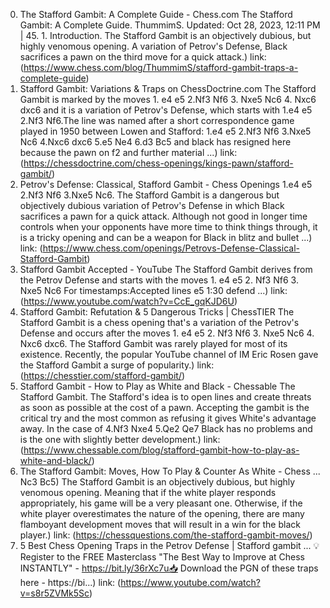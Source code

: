 ---
---
0. The Stafford Gambit: A Complete Guide - Chess.com
The Stafford Gambit: A Complete Guide. ThummimS. Updated: Oct 28, 2023, 12:11 PM | 45. 1. Introduction. The Stafford Gambit is an objectively dubious, but highly venomous opening. A variation of Petrov's Defense, Black sacrifices a pawn on the third move for a quick attack.)
link: (https://www.chess.com/blog/ThummimS/stafford-gambit-traps-a-complete-guide)
1. Stafford Gambit: Variations & Traps on ChessDoctrine.com
The Stafford Gambit is marked by the moves 1. e4 e5 2.Nf3 Nf6 3. Nxe5 Nc6 4. Nxc6 dxc6 and it is a variation of Petrov's Defense, which starts with 1.e4 e5 2.Nf3 Nf6.The line was named after a short correspondence game played in 1950 between Lowen and Stafford: 1.e4 e5 2.Nf3 Nf6 3.Nxe5 Nc6 4.Nxc6 dxc6 5.e5 Ne4 6.d3 Bc5 and black has resigned here because the pawn on f2 and further material ...)
link: (https://chessdoctrine.com/chess-openings/kings-pawn/stafford-gambit/)
2. Petrov's Defense: Classical, Stafford Gambit - Chess Openings
1.e4 e5 2.Nf3 Nf6 3.Nxe5 Nc6. The Stafford Gambit is a dangerous but objectively dubious variation of Petrov's Defense in which Black sacrifices a pawn for a quick attack. Although not good in longer time controls when your opponents have more time to think things through, it is a tricky opening and can be a weapon for Black in blitz and bullet ...)
link: (https://www.chess.com/openings/Petrovs-Defense-Classical-Stafford-Gambit)
3. Stafford Gambit Accepted - YouTube
The Stafford Gambit derives from the Petrov Defense and starts with the moves 1. e4 e5 2. Nf3 Nf6 3. Nxe5 Nc6 For timestamps:Accepted lines e5 1:30 defend ...)
link: (https://www.youtube.com/watch?v=CcE_gqKJD6U)
4. Stafford Gambit: Refutation & 5 Dangerous Tricks | ChessTIER
The Stafford Gambit is a chess opening that's a variation of the Petrov's Defense and occurs after the moves 1. e4 e5 2. Nf3 Nf6 3. Nxe5 Nc6 4. Nxc6 dxc6. The Stafford Gambit was rarely played for most of its existence. Recently, the popular YouTube channel of IM Eric Rosen gave the Stafford Gambit a surge of popularity.)
link: (https://chesstier.com/stafford-gambit/)
5. Stafford Gambit - How to Play as White and Black - Chessable
The Stafford Gambit. The Stafford's idea is to open lines and create threats as soon as possible at the cost of a pawn. Accepting the gambit is the critical try and the most common as refusing it gives White's advantage away. In the case of 4.Nf3 Nxe4 5.Qe2 Qe7 Black has no problems and is the one with slightly better development.)
link: (https://www.chessable.com/blog/stafford-gambit-how-to-play-as-white-and-black/)
6. The Stafford Gambit: Moves, How To Play & Counter As White - Chess ...
Nc3 Bc5) The Stafford Gambit is an objectively dubious, but highly venomous opening. Meaning that if the white player responds appropriately, his game will be a very pleasant one. Otherwise, if the white player overestimates the nature of the opening, there are many flamboyant development moves that will result in a win for the black player.)
link: (https://chessquestions.com/the-stafford-gambit-moves/)
7. 5 Best Chess Opening Traps in the Petrov Defense | Stafford gambit ...
💡 Register to the FREE Masterclass "The Best Way to Improve at Chess INSTANTLY" - https://bit.ly/36rXc7u📥 Download the PGN of these traps here - https://bi...)
link: (https://www.youtube.com/watch?v=s8r5ZVMk5Sc)
